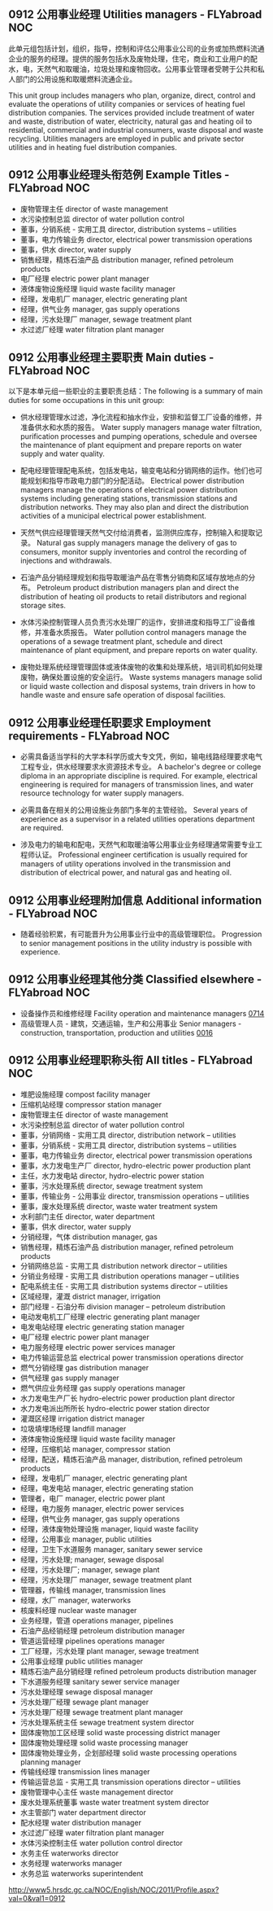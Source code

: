 ## 0912 公用事业经理 Utilities managers - FLYabroad NOC

此单元组包括计划，组织，指导，控制和评估公用事业公司的业务或加热燃料流通​​企业的服务的经理。提供的服务包括水及废物处理，住宅，商业和工业用户的配水，电，天然气和取暖油，垃圾处理和废物回收。公用事业管理者受聘于公共和私人部门的公用设施和取暖燃料流通企业。

This unit group includes managers who plan, organize, direct, control and evaluate the operations of utility companies or services of heating fuel distribution companies. The services provided include treatment of water and waste, distribution of water, electricity, natural gas and heating oil to residential, commercial and industrial consumers, waste disposal and waste recycling. Utilities managers are employed in public and private sector utilities and in heating fuel distribution companies.

## 0912 公用事业经理头衔范例 Example Titles - FLYabroad NOC

* 废物管理主任 director of waste management
* 水污染控制总监 director of water pollution control
* 董事，分销系统 - 实用工具 director, distribution systems – utilities
* 董事，电力传输业务 director, electrical power transmission operations
* 董事，供水 director, water supply
* 销售经理，精炼石油产品 distribution manager, refined petroleum products
* 电厂经理 electric power plant manager
* 液体废物设施经理 liquid waste facility manager
* 经理，发电机厂 manager, electric generating plant
* 经理，供气业务 manager, gas supply operations
* 经理，污水处理厂 manager, sewage treatment plant
* 水过滤厂经理 water filtration plant manager

## 0912 公用事业经理主要职责 Main duties - FLYabroad NOC

以下是本单元组一些职业的主要职责总结：The following is a summary of main duties for some occupations in this unit group:

* 供水经理管理水过滤，净化流程和抽水作业，安排和监督工厂设备的维修，并准备供水和水质的报告。
Water supply managers manage water filtration, purification processes and pumping operations, schedule and oversee the maintenance of plant equipment and prepare reports on water supply and water quality.

* 配电经理管理配电系统，包括发电站，输变电站和分销网络的运作。他们也可能规划和指导市政电力部门的分配活动。
Electrical power distribution managers manage the operations of electrical power distribution systems including generating stations, transmission stations and distribution networks. They may also plan and direct the distribution activities of a municipal electrical power establishment.

* 天然气供应经理管理天然气交付给消费者，监测供应库存，控制输入和提取记录。
Natural gas supply managers manage the delivery of gas to consumers, monitor supply inventories and control the recording of injections and withdrawals.

* 石油产品分销经理规划和指导取暖油产品在零售分销商和区域存放地点的分布。
Petroleum product distribution managers plan and direct the distribution of heating oil products to retail distributors and regional storage sites.

* 水体污染控制管理人员负责污水处理厂的运作，安排进度和指导工厂设备维修，并准备水质报告。
Water pollution control managers manage the operations of a sewage treatment plant, schedule and direct maintenance of plant equipment, and prepare reports on water quality.

* 废物处理系统经理管理固体或液体废物的收集和处理系统，培训司机​​如何处理废物，确保处置设施的安全运行。
Waste systems managers manage solid or liquid waste collection and disposal systems, train drivers in how to handle waste and ensure safe operation of disposal facilities.

## 0912 公用事业经理任职要求 Employment requirements - FLYabroad NOC

* 必需具备适当学科的大学本科学历或大专文凭，例如，输电线路经理要求电气工程专业，供水经理要求水资源技术专业。
A bachelor's degree or college diploma in an appropriate discipline is required. For example, electrical engineering is required for managers of transmission lines, and water resource technology for water supply managers.

* 必需具备在相关的公用设施业务部门多年的主管经验。
Several years of experience as a supervisor in a related utilities operations department are required.

* 涉及电力的输电和配电，天然气和取暖油等公用事业业务经理通常需要专业工程师认证。
Professional engineer certification is usually required for managers of utility operations involved in the transmission and distribution of electrical power, and natural gas and heating oil.

## 0912 公用事业经理附加信息 Additional information - FLYabroad NOC

* 随着经验积累，有可能晋升为公用事业行业中的高级管理职位。
Progression to senior management positions in the utility industry is possible with experience.

## 0912 公用事业经理其他分类 Classified elsewhere - FLYabroad NOC

* 设备操作员和维修经理 Facility operation and maintenance managers [0714](0714)
* 高级管理人员 - 建筑，交通运输，生产和公用事业 Senior managers - construction, transportation, production and utilities [0016](0016)

## 0912 公用事业经理职称头衔 All titles - FLYabroad NOC

* 堆肥设施经理 compost facility manager
* 压缩机站经理 compressor station manager
* 废物管理主任 director of waste management
* 水污染控制总监 director of water pollution control
* 董事，分销网络 - 实用工具 director, distribution network – utilities
* 董事，分销系统 - 实用工具 director, distribution systems – utilities
* 董事，电力传输业务 director, electrical power transmission operations
* 董事，水力发电生产厂 director, hydro-electric power production plant
* 主任，水力发电站 director, hydro-electric power station
* 董事，污水处理系统 director, sewage treatment system
* 董事，传输业务 - 公用事业 director, transmission operations – utilities
* 董事，废水处理系统 director, waste water treatment system
* 水利部门主任 director, water department
* 董事，供水 director, water supply
* 分销经理，气体 distribution manager, gas
* 销售经理，精炼石油产品 distribution manager, refined petroleum products
* 分销网络​​总监 - 实用工具 distribution network director – utilities
* 分销业务经理 - 实用工具 distribution operations manager – utilities
* 配电系统主任 - 实用工具 distribution systems director – utilities
* 区域经理，灌溉 district manager, irrigation
* 部门经理 - 石油分布 division manager – petroleum distribution
* 电动发电机工厂经理 electric generating plant manager
* 电发电站经理 electric generating station manager
* 电厂经理 electric power plant manager
* 电力服务经理 electric power services manager
* 电力传输运营总监 electrical power transmission operations director
* 燃气分销经理 gas distribution manager
* 供气经理 gas supply manager
* 燃气供应业务经理 gas supply operations manager
* 水力发电生产厂长 hydro-electric power production plant director
* 水力发电派出所所长 hydro-electric power station director
* 灌溉区经理 irrigation district manager
* 垃圾填埋场经理 landfill manager
* 液体废物设施经理 liquid waste facility manager
* 经理，压缩机站 manager, compressor station
* 经理，配送，精炼石油产品 manager, distribution, refined petroleum products
* 经理，发电机厂 manager, electric generating plant
* 经理，电发电站 manager, electric generating station
* 管理者，电厂 manager, electric power plant
* 经理，电力服务 manager, electric power services
* 经理，供气业务 manager, gas supply operations
* 经理，液体废物处理设施 manager, liquid waste facility
* 经理，公用事业 manager, public utilities
* 经理，卫生下水道服务 manager, sanitary sewer service
* 经理，污水处理; manager, sewage disposal
* 经理，污水处理厂; manager, sewage plant
* 经理，污水处理厂 manager, sewage treatment plant
* 管理器，传输线 manager, transmission lines
* 经理，水厂 manager, waterworks
* 核废料经理 nuclear waste manager
* 业务经理，管道 operations manager, pipelines
* 石油产品经销经理 petroleum distribution manager
* 管道运营经理 pipelines operations manager
* 工厂经理，污水处理 plant manager, sewage treatment
* 公用事业经理 public utilities manager
* 精炼石油产品分销经理 refined petroleum products distribution manager
* 下水道服务经理 sanitary sewer service manager
* 污水处理经理 sewage disposal manager
* 污水处理厂经理 sewage plant manager
* 污水处理厂经理 sewage treatment plant manager
* 污水处理系统主任 sewage treatment system director
* 固体废物加工区经理 solid waste processing district manager
* 固体废物处理经理 solid waste processing manager
* 固体废物处理业务，企划部经理 solid waste processing operations planning manager
* 传输线经理 transmission lines manager
* 传输运营总监 - 实用工具 transmission operations director – utilities
* 废物管理中心主任 waste management director
* 废水处理系统董事 waste water treatment system director
* 水主管部门 water department director
* 配水经理 water distribution manager
* 水过滤厂经理 water filtration plant manager
* 水体污染控制主任 water pollution control director
* 水务主任 waterworks director
* 水务经理 waterworks manager
* 水务总监 waterworks superintendent

http://www5.hrsdc.gc.ca/NOC/English/NOC/2011/Profile.aspx?val=0&val1=0912